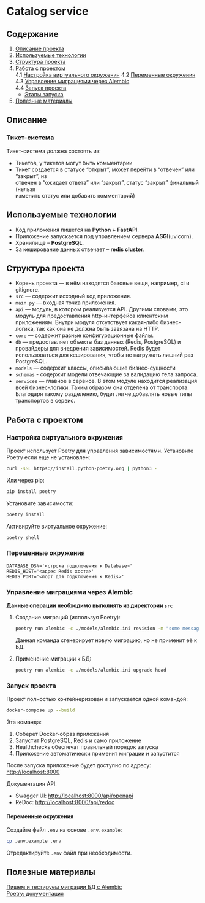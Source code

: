 # Catalog service

## Содержание

1. [Описание проекта](#описание)
2. [Используемые технологии](#используемые-технологии)
3. [Структура проекта](#структура-проекта)
4. [Работа с проектом](#работа-с-проектом)  
4.1 [Настройка виртуального окружения](#настройка-виртуального-окружения)
4.2 [Переменные окружения](#переменные-окружения)  
4.3 [Управление миграциями через Alembic](#управление-миграциями-через-Alembic)  
4.4 [Запуск проекта](#запуск-проекта)  
    * [Этапы запуска](#этапы-запуска)  
5. [Полезные материалы](#полезные-материалы)

## Описание

### Тикет-система

Тикет-система должна состоять из:  

* Тикетов, у тикетов могут быть комментарии
* Тикет создается в статусе “открыт”, может перейти в “отвечен” или “закрыт”, из  
отвечен в “ожидает ответа” или “закрыт”, статус “закрыт” финальный (нельзя  
изменить статус или добавить комментарий)  

## Используемые технологии

* Код приложения пишется на **Python + FastAPI**.
* Приложение запускается под управлением сервера **ASGI**(uvicorn).
* Хранилище – **PostgreSQL**.
* За кеширование данных отвечает – **redis cluster**.

## Структура проекта

* Корень проекта — в нём находятся базовые вещи, например, ci и gitignore.
* `src` — содержит исходный код приложения.
* `main.py` — входная точка приложения.
* `api` — модуль, в котором реализуется API. Другими словами,
  это модуль для предоставления http-интерфейса клиентским приложениям.
  Внутри модуля отсутствует какая-либо бизнес-логика, так как она не должна быть завязана на HTTP.
* `core` — содержит разные конфигурационные файлы.
* `db` — предоставляет объекты баз данных (Redis, PostgreSQL) и провайдеры для внедрения зависимостей.
  Redis будет использоваться для кеширования, чтобы не нагружать лишний раз PostgreSQL.
* `models` — содержит классы, описывающие бизнес-сущности
* `schemas` - содержит модели отвечающие за валидацию тела запроса.
* `services` — главное в сервисе. В этом модуле находится реализация всей бизнес-логики.
  Таким образом она отделена от транспорта. Благодаря такому разделению,  будет легче добавлять новые типы транспортов в сервис.

## Работа с проектом

### Настройка виртуального окружения

Проект использует Poetry для управления зависимостями. Установите Poetry если еще не установлен:

```bash
curl -sSL https://install.python-poetry.org | python3 -
```

Или через pip:

```bash
pip install poetry
```

Установите зависимости:

```bash
poetry install
```

Активируйте виртуальное окружение:

```bash
poetry shell
```

### Переменные окружения

```dotenv
DATABASE_DSN='<строка подключения к Database>'
REDIS_HOST='<адрес Redis хоста>'
REDIS_PORT='<порт для подключения к Redis>'
```

### Управление миграциями через Alembic

**Данные операции необходимо выполнять из директории `src`**

1. Создание миграций (используя Poetry):

   ```bash
   poetry run alembic -c ./models/alembic.ini revision -m "some message" --autogenerate
   ```

   Данная команда сгенерирует новую миграцию, но не применит её к БД.

2. Применение миграции к БД:

   ```bash
   poetry run alembic -c ./models/alembic.ini upgrade head
   ```

### Запуск проекта

Проект полностью контейнеризован и запускается одной командой:

```bash
docker-compose up --build
```

Эта команда:

1. Соберет Docker-образ приложения
2. Запустит PostgreSQL, Redis и само приложение
3. Healthchecks обеспечат правильный порядок запуска
4. Приложение автоматически применит миграции и запустится

После запуска приложение будет доступно по адресу: <http://localhost:8000>

Документация API:

* Swagger UI: <http://localhost:8000/api/openapi>
* ReDoc: <http://localhost:8000/api/redoc>

#### Переменные окружения

Создайте файл `.env` на основе `.env.example`:

```bash
cp .env.example .env
```

Отредактируйте `.env` файл при необходимости.

## Полезные материалы

[Пишем и тестируем миграции БД с Alembic](https://habr.com/ru/company/yandex/blog/511892/)  
[Poetry: документация](https://python-poetry.org/docs/)
